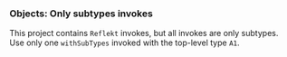 ### Objects: Only subtypes invokes

This project contains `Reflekt` invokes, but all invokes are only subtypes. 
Use only one `withSubTypes` invoked with the top-level type `A1`.
